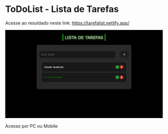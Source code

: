# ToDoList - Lista de Tarefas

Acesse ao resuldado neste link: https://tarefalist.netlify.app/

<img src="Print.png" width="1000"> 

Acesso por PC ou Mobile
